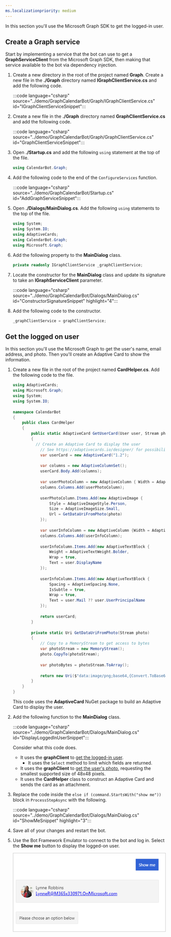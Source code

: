 ```yaml
---
ms.localizationpriority: medium
---
```


<!-- markdownlint-disable MD002 MD041 -->

In this section you'll use the Microsoft Graph SDK to get the logged-in user.

## Create a Graph service

Start by implementing a service that the bot can use to get a **GraphServiceClient** from the Microsoft Graph SDK, then making that service available to the bot via dependency injection.

1. Create a new directory in the root of the project named **Graph**. Create a new file in the **./Graph** directory named **IGraphClientService.cs** and add the following code.

    :::code language="csharp" source="../demo/GraphCalendarBot/Graph/IGraphClientService.cs" id="IGraphClientServiceSnippet":::

1. Create a new file in the **./Graph** directory named **GraphClientService.cs** and add the following code.

    :::code language="csharp" source="../demo/GraphCalendarBot/Graph/GraphClientService.cs" id="GraphClientServiceSnippet":::

1. Open **./Startup.cs** and add the following `using` statement at the top of the file.

    ```csharp
    using CalendarBot.Graph;
    ```

1. Add the following code to the end of the `ConfigureServices` function.

    :::code language="csharp" source="../demo/GraphCalendarBot/Startup.cs" id="AddGraphServiceSnippet":::

1. Open **./Dialogs/MainDialog.cs**. Add the following `using` statements to the top of the file.

    ```csharp
    using System;
    using System.IO;
    using AdaptiveCards;
    using CalendarBot.Graph;
    using Microsoft.Graph;
    ```

1. Add the following property to the **MainDialog** class.

    ```csharp
    private readonly IGraphClientService _graphClientService;
    ```

1. Locate the constructor for the **MainDialog** class and update its signature to take an **IGraphServiceClient** parameter.

    :::code language="csharp" source="../demo/GraphCalendarBot/Dialogs/MainDialog.cs" id="ConstructorSignatureSnippet" highlight="4":::

1. Add the following code to the constructor.

    ```csharp
    _graphClientService = graphClientService;
    ```

## Get the logged on user

In this section you'll use the Microsoft Graph to get the user's name, email address, and photo. Then you'll create an Adaptive Card to show the information.

1. Create a new file in the root of the project named **CardHelper.cs**. Add the following code to the file.

    ```csharp
    using AdaptiveCards;
    using Microsoft.Graph;
    using System;
    using System.IO;

    namespace CalendarBot
    {
        public class CardHelper
        {
            public static AdaptiveCard GetUserCard(User user, Stream photo)
            {
              // Create an Adaptive Card to display the user
                // See https://adaptivecards.io/designer/ for possibilities
                var userCard = new AdaptiveCard("1.2");

                var columns = new AdaptiveColumnSet();
                userCard.Body.Add(columns);

                var userPhotoColumn = new AdaptiveColumn { Width = AdaptiveColumnWidth.Auto };
                columns.Columns.Add(userPhotoColumn);

                userPhotoColumn.Items.Add(new AdaptiveImage {
                    Style = AdaptiveImageStyle.Person,
                    Size = AdaptiveImageSize.Small,
                    Url = GetDataUriFromPhoto(photo)
                });

                var userInfoColumn = new AdaptiveColumn {Width = AdaptiveColumnWidth.Stretch };
                columns.Columns.Add(userInfoColumn);

                userInfoColumn.Items.Add(new AdaptiveTextBlock {
                    Weight = AdaptiveTextWeight.Bolder,
                    Wrap = true,
                    Text = user.DisplayName
                });

                userInfoColumn.Items.Add(new AdaptiveTextBlock {
                    Spacing = AdaptiveSpacing.None,
                    IsSubtle = true,
                    Wrap = true,
                    Text = user.Mail ?? user.UserPrincipalName
                });

                return userCard;
            }

            private static Uri GetDataUriFromPhoto(Stream photo)
            {
                // Copy to a MemoryStream to get access to bytes
                var photoStream = new MemoryStream();
                photo.CopyTo(photoStream);

                var photoBytes = photoStream.ToArray();

                return new Uri($"data:image/png;base64,{Convert.ToBase64String(photoBytes)}");
            }
        }
    }
    ```

    This code uses the **AdaptiveCard** NuGet package to build an Adaptive Card to display the user.

1. Add the following function to the **MainDialog** class.

    :::code language="csharp" source="../demo/GraphCalendarBot/Dialogs/MainDialog.cs" id="DisplayLoggedInUserSnippet":::

    Consider what this code does.

    - It uses the **graphClient** to [get the logged-in user](https://docs.microsoft.com/graph/api/user-get?view=graph-rest-1.0).
        - It uses the `Select` method to limit which fields are returned.
    - It uses the **graphClient** to [get the user's photo](https://docs.microsoft.com/graph/api/profilephoto-get?view=graph-rest-1.0), requesting the smallest supported size of 48x48 pixels.
    - It uses the **CardHelper** class to construct an Adaptive Card and sends the card as an attachment.

1. Replace the code inside the `else if (command.StartsWith("show me"))` block in `ProcessStepAsync` with the following.

    :::code language="csharp" source="../demo/GraphCalendarBot/Dialogs/MainDialog.cs" id="ShowMeSnippet" highlight="3":::

1. Save all of your changes and restart the bot.

1. Use the Bot Framework Emulator to connect to the bot and log in. Select the **Show me** button to display the logged-on user.

    ![A screenshot of the Adaptive Card showing the user](images/user-card.png)
